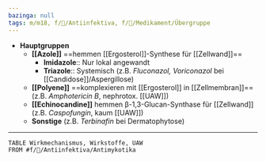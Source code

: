 ```yaml
---
bazinga: null
tags: m/m18, f/🦠/Antiinfektiva, f/💊/Medikament/Übergruppe
---
```

- **Hauptgruppen**
	- **[[Azole]]** ==hemmen [[Ergosterol]]-Synthese für [[Zellwand]]==
		- **Imidazole**:: Nur lokal angewandt
		- **Triazole**:: Systemisch (z.B. *Fluconazol, Voriconazol* bei [[Candidose]]/Aspergillose)
	- **[[Polyene]]** ==komplexieren mit [[Ergosterol]] in [[Zellmembran]]== (z.B. *Amphotericin B*, nephrotox. [[UAW]])
	- **[[Echinocandine]]** hemmen β-1,3-Glucan-Synthase für [[Zellwand]] (z.B. *Caspofungin*, kaum [[UAW]])
	- **Sonstige** (z.B. *Terbinafin* bei Dermatophytose)
---
```dataview
TABLE Wirkmechanismus, Wirkstoffe, UAW
FROM #f/🦠/Antiinfektiva/Antimykotika 
```